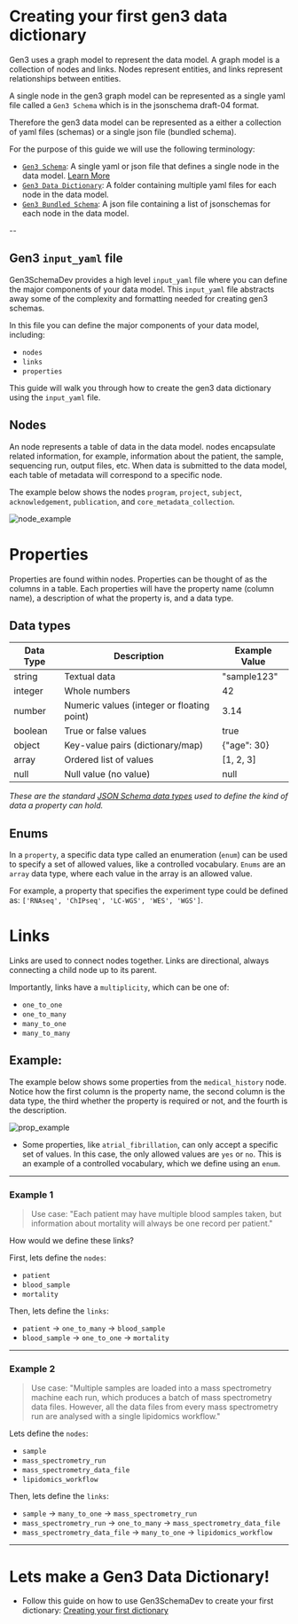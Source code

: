 # Creating your first gen3 data dictionary

Gen3 uses a graph model to represent the data model. A graph model is a collection of nodes and links. Nodes represent entities, and links represent relationships between entities.

A single node in the gen3 graph model can be represented as a single yaml file called a `Gen3 Schema` which is in the jsonschema draft-04 format.

Therefore the gen3 data model can be represented as a either a collection of yaml files (schemas) or a single json file (bundled schema).

For the purpose of this guide we will use the following terminology:
- [`Gen3 Schema`](../../tests/gen3_schema/examples/yaml/lipidomics_file.yaml): A single yaml or json file that defines a single node in the data model. [Learn More](schemas.md)
- [`Gen3 Data Dictionary`](../../tests/gen3_schema/examples/yaml/): A folder containing multiple yaml files for each node in the data model.
- [`Gen3 Bundled Schema`](../../tests/gen3_schema/examples/json/schema_dev.json): A json file containing a list of jsonschemas for each node in the data model.

--

## Gen3 `input_yaml` file

Gen3SchemaDev provides a high level `input_yaml` file where you can define the major components of your data model. This `input_yaml` file abstracts away some of the complexity and formatting needed for creating gen3 schemas. 

In this file you can define the major components of your data model, including:
- `nodes`
- `links`
- `properties`

This guide will walk you through how to create the gen3 data dictionary using the `input_yaml` file.

## Nodes
An node represents a table of data in the data model. nodes encapsulate related information, for example, information about the patient, the sample, sequencing run, output files, etc. When data is submitted to the data model, each table of metadata will correspond to a specific node. 

The example below shows the nodes `program`, `project`, `subject`, `acknowledgement`, `publication`, and `core_metadata_collection`.


![node_example](node_example.png)

# Properties
Properties are found within nodes. Properties can be thought of as the columns in a table. Each properties will have the property name (column name), a description of what the property is, and a data type. 

## Data types
| Data Type  | Description                                      | Example Value         |
|------------|--------------------------------------------------|----------------------|
| string     | Textual data                                     | "sample123"          |
| integer    | Whole numbers                                    | 42                   |
| number     | Numeric values (integer or floating point)        | 3.14                 |
| boolean    | True or false values                             | true                 |
| object     | Key-value pairs (dictionary/map)                  | {"age": 30}          |
| array      | Ordered list of values                           | [1, 2, 3]            |
| null       | Null value (no value)                            | null                 |

*These are the standard [JSON Schema data types](https://json-schema.org/understanding-json-schema/reference/type.html) used to define the kind of data a property can hold.*
  

## Enums
In a `property`, a specific data type called an enumeration (`enum`) can be used to specify a set of allowed values, like a controlled vocabulary. `Enums` are an `array` data type, where each value in the array is an allowed value. 

For example, a property that specifies the experiment type could be defined as: `['RNAseq', 'ChIPseq', 'LC-WGS', 'WES', 'WGS']`.


# Links
Links are used to connect nodes together. Links are directional, always connecting a child node up to its parent. 

Importantly, links have a `multiplicity`, which can be one of: 
- `one_to_one`
- `one_to_many`
- `many_to_one`
- `many_to_many`

## Example:

The example below shows some properties from the `medical_history` node. Notice how the first column is the property name, the second column is the data type, the third whether the property is required or not, and the fourth is the description.

![prop_example](prop_example.png)

- Some properties, like `atrial_fibrillation`, can only accept a specific set of values. In this case, the only allowed values are `yes` or `no`. This is an example of a controlled vocabulary, which we define using an `enum`.

---

### Example 1
> Use case: "Each patient may have multiple blood samples taken, but information about mortality will always be one record per patient."

How would we define these links?

First, lets define the `nodes`:
- `patient`
- `blood_sample`
- `mortality`

Then, lets define the `links`:
- `patient` -> `one_to_many` -> `blood_sample`
- `blood_sample` -> `one_to_one` -> `mortality`

---

### Example 2
> Use case: "Multiple samples are loaded into a mass spectrometry machine each run, which produces a batch of mass spectrometry data files. However, all the data files from every mass spectrometry run are analysed with a single lipidomics workflow."

Lets define the `nodes`:
- `sample`
- `mass_spectrometry_run`
- `mass_spectrometry_data_file`
- `lipidomics_workflow`

Then, lets define the `links`:
- `sample` -> `many_to_one` -> `mass_spectrometry_run`
- `mass_spectrometry_run` -> `one_to_many` -> `mass_spectrometry_data_file`
- `mass_spectrometry_data_file` -> `many_to_one` -> `lipidomics_workflow`

---

# Lets make a Gen3 Data Dictionary!
- Follow this guide on how to use Gen3SchemaDev to create your first dictionary: [Creating your first dictionary](..//gen3schemadev/first_dictionary.md)